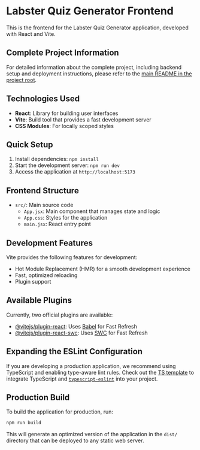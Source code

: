 # Labster Quiz Generator Frontend

This is the frontend for the Labster Quiz Generator application, developed with React and Vite.

## Complete Project Information

For detailed information about the complete project, including backend setup and deployment instructions, please refer to the [main README in the project root](../README.md).

## Technologies Used

- **React**: Library for building user interfaces
- **Vite**: Build tool that provides a fast development server
- **CSS Modules**: For locally scoped styles

## Quick Setup

1. Install dependencies: `npm install`
2. Start the development server: `npm run dev`
3. Access the application at `http://localhost:5173`

## Frontend Structure

- `src/`: Main source code
  - `App.jsx`: Main component that manages state and logic
  - `App.css`: Styles for the application
  - `main.jsx`: React entry point

## Development Features

Vite provides the following features for development:

- Hot Module Replacement (HMR) for a smooth development experience
- Fast, optimized reloading
- Plugin support

## Available Plugins

Currently, two official plugins are available:

- [@vitejs/plugin-react](https://github.com/vitejs/vite-plugin-react/blob/main/packages/plugin-react/README.md): Uses [Babel](https://babeljs.io/) for Fast Refresh
- [@vitejs/plugin-react-swc](https://github.com/vitejs/vite-plugin-react-swc): Uses [SWC](https://swc.rs/) for Fast Refresh

## Expanding the ESLint Configuration

If you are developing a production application, we recommend using TypeScript and enabling type-aware lint rules. Check out the [TS template](https://github.com/vitejs/vite/tree/main/packages/create-vite/template-react-ts) to integrate TypeScript and [`typescript-eslint`](https://typescript-eslint.io) into your project.

## Production Build

To build the application for production, run:

```bash
npm run build
```

This will generate an optimized version of the application in the `dist/` directory that can be deployed to any static web server.
